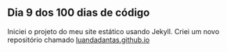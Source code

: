 ## Dia 9 dos 100 dias de código

Iniciei o projeto do meu site estático usando Jekyll. 
Criei um novo repositório chamado  [luandadantas.github.io](https://github.com/luandadantas/luandadantas.github.io)
